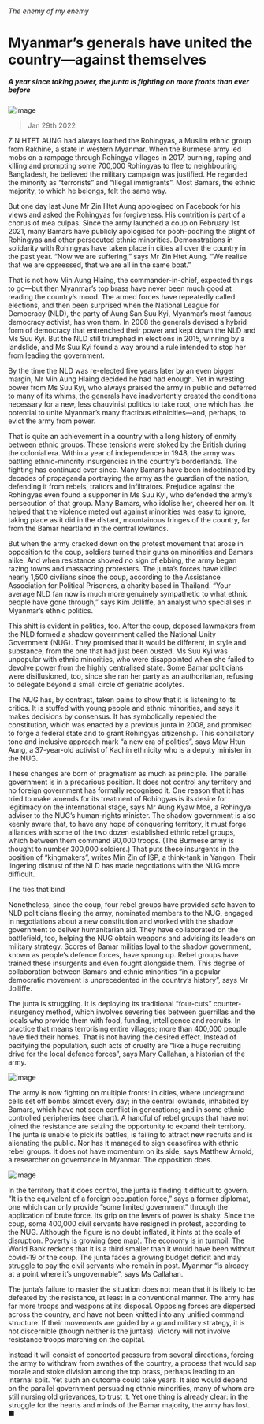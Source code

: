 ###### The enemy of my enemy
# Myanmar’s generals have united the country—against themselves 
##### A year since taking power, the junta is fighting on more fronts than ever before 
![image](images/20220129_ASP001_0.jpg) 
> Jan 29th 2022 
Z N HTET AUNG had always loathed the Rohingyas, a Muslim ethnic group from Rakhine, a state in western Myanmar. When the Burmese army led mobs on a rampage through Rohingya villages in 2017, burning, raping and killing and prompting some 700,000 Rohingyas to flee to neighbouring Bangladesh, he believed the military campaign was justified. He regarded the minority as “terrorists” and “illegal immigrants”. Most Bamars, the ethnic majority, to which he belongs, felt the same way.
But one day last June Mr Zin Htet Aung apologised on Facebook for his views and asked the Rohingyas for forgiveness. His contrition is part of a chorus of mea culpas. Since the army launched a coup on February 1st 2021, many Bamars have publicly apologised for pooh-poohing the plight of Rohingyas and other persecuted ethnic minorities. Demonstrations in solidarity with Rohingyas have taken place in cities all over the country in the past year. “Now we are suffering,” says Mr Zin Htet Aung. “We realise that we are oppressed, that we are all in the same boat.”

That is not how Min Aung Hlaing, the commander-in-chief, expected things to go—but then Myanmar’s top brass have never been much good at reading the country’s mood. The armed forces have repeatedly called elections, and then been surprised when the National League for Democracy (NLD), the party of Aung San Suu Kyi, Myanmar’s most famous democracy activist, has won them. In 2008 the generals devised a hybrid form of democracy that entrenched their power and kept down the NLD and Ms Suu Kyi. But the NLD still triumphed in elections in 2015, winning by a landslide, and Ms Suu Kyi found a way around a rule intended to stop her from leading the government.
By the time the NLD was re-elected five years later by an even bigger margin, Mr Min Aung Hlaing decided he had had enough. Yet in wresting power from Ms Suu Kyi, who always praised the army in public and deferred to many of its whims, the generals have inadvertently created the conditions necessary for a new, less chauvinist politics to take root, one which has the potential to unite Myanmar’s many fractious ethnicities—and, perhaps, to evict the army from power.
That is quite an achievement in a country with a long history of enmity between ethnic groups. These tensions were stoked by the British during the colonial era. Within a year of independence in 1948, the army was battling ethnic-minority insurgencies in the country’s borderlands. The fighting has continued ever since. Many Bamars have been indoctrinated by decades of propaganda portraying the army as the guardian of the nation, defending it from rebels, traitors and infiltrators. Prejudice against the Rohingyas even found a supporter in Ms Suu Kyi, who defended the army’s persecution of that group. Many Bamars, who idolise her, cheered her on. It helped that the violence meted out against minorities was easy to ignore, taking place as it did in the distant, mountainous fringes of the country, far from the Bamar heartland in the central lowlands.
But when the army cracked down on the protest movement that arose in opposition to the coup, soldiers turned their guns on minorities and Bamars alike. And when resistance showed no sign of ebbing, the army began razing towns and massacring protesters. The junta’s forces have killed nearly 1,500 civilians since the coup, according to the Assistance Association for Political Prisoners, a charity based in Thailand. “Your average NLD fan now is much more genuinely sympathetic to what ethnic people have gone through,” says Kim Jolliffe, an analyst who specialises in Myanmar’s ethnic politics.
This shift is evident in politics, too. After the coup, deposed lawmakers from the NLD formed a shadow government called the National Unity Government (NUG). They promised that it would be different, in style and substance, from the one that had just been ousted. Ms Suu Kyi was unpopular with ethnic minorities, who were disappointed when she failed to devolve power from the highly centralised state. Some Bamar politicians were disillusioned, too, since she ran her party as an authoritarian, refusing to delegate beyond a small circle of geriatric acolytes.
The NUG has, by contrast, taken pains to show that it is listening to its critics. It is stuffed with young people and ethnic minorities, and says it makes decisions by consensus. It has symbolically repealed the constitution, which was enacted by a previous junta in 2008, and promised to forge a federal state and to grant Rohingyas citizenship. This conciliatory tone and inclusive approach mark “a new era of politics”, says Maw Htun Aung, a 37-year-old activist of Kachin ethnicity who is a deputy minister in the NUG.
These changes are born of pragmatism as much as principle. The parallel government is in a precarious position. It does not control any territory and no foreign government has formally recognised it. One reason that it has tried to make amends for its treatment of Rohingyas is its desire for legitimacy on the international stage, says Mr Aung Kyaw Moe, a Rohingya adviser to the NUG’s human-rights minister. The shadow government is also keenly aware that, to have any hope of conquering territory, it must forge alliances with some of the two dozen established ethnic rebel groups, which between them command 90,000 troops. (The Burmese army is thought to number 300,000 soldiers.) That puts these insurgents in the position of “kingmakers”, writes Min Zin of ISP, a think-tank in Yangon. Their lingering distrust of the NLD has made negotiations with the NUG more difficult.
The ties that bind
Nonetheless, since the coup, four rebel groups have provided safe haven to NLD politicians fleeing the army, nominated members to the NUG, engaged in negotiations about a new constitution and worked with the shadow government to deliver humanitarian aid. They have collaborated on the battlefield, too, helping the NUG obtain weapons and advising its leaders on military strategy. Scores of Bamar militias loyal to the shadow government, known as people’s defence forces, have sprung up. Rebel groups have trained these insurgents and even fought alongside them. This degree of collaboration between Bamars and ethnic minorities “in a popular democratic movement is unprecedented in the country’s history”, says Mr Jolliffe.
The junta is struggling. It is deploying its traditional “four-cuts” counter-insurgency method, which involves severing ties between guerrillas and the locals who provide them with food, funding, intelligence and recruits. In practice that means terrorising entire villages; more than 400,000 people have fled their homes. That is not having the desired effect. Instead of pacifying the population, such acts of cruelty are “like a huge recruiting drive for the local defence forces”, says Mary Callahan, a historian of the army.
![image](images/20220129_ASC086.png) 

The army is now fighting on multiple fronts: in cities, where underground cells set off bombs almost every day; in the central lowlands, inhabited by Bamars, which have not seen conflict in generations; and in some ethnic-controlled peripheries (see chart). A handful of rebel groups that have not joined the resistance are seizing the opportunity to expand their territory. The junta is unable to pick its battles, is failing to attract new recruits and is alienating the public. Nor has it managed to sign ceasefires with ethnic rebel groups. It does not have momentum on its side, says Matthew Arnold, a researcher on governance in Myanmar. The opposition does.
![image](images/20220129_ASM912.png) 

In the territory that it does control, the junta is finding it difficult to govern. “It is the equivalent of a foreign occupation force,” says a former diplomat, one which can only provide “some limited government” through the application of brute force. Its grip on the levers of power is shaky. Since the coup, some 400,000 civil servants have resigned in protest, according to the NUG. Although the figure is no doubt inflated, it hints at the scale of disruption. Poverty is growing (see map). The economy is in turmoil. The World Bank reckons that it is a third smaller than it would have been without covid-19 or the coup. The junta faces a growing budget deficit and may struggle to pay the civil servants who remain in post. Myanmar “is already at a point where it’s ungovernable”, says Ms Callahan.
The junta’s failure to master the situation does not mean that it is likely to be defeated by the resistance, at least in a conventional manner. The army has far more troops and weapons at its disposal. Opposing forces are dispersed across the country, and have not been knitted into any unified command structure. If their movements are guided by a grand military strategy, it is not discernible (though neither is the junta’s). Victory will not involve resistance troops marching on the capital.
Instead it will consist of concerted pressure from several directions, forcing the army to withdraw from swathes of the country, a process that would sap morale and stoke division among the top brass, perhaps leading to an internal split. Yet such an outcome could take years. It also would depend on the parallel government persuading ethnic minorities, many of whom are still nursing old grievances, to trust it. Yet one thing is already clear: in the struggle for the hearts and minds of the Bamar majority, the army has lost. ■
